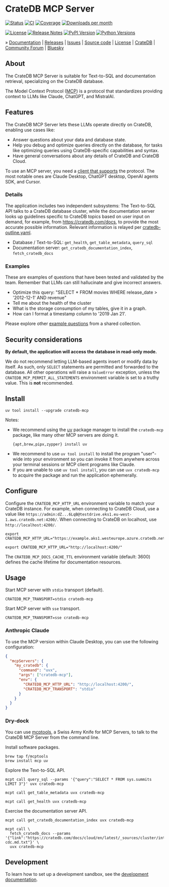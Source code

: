 # CrateDB MCP Server

[![Status][badge-status]][project-pypi]
[![CI][badge-ci]][project-ci]
[![Coverage][badge-coverage]][project-coverage]
[![Downloads per month][badge-downloads-per-month]][project-downloads]

[![License][badge-license]][project-license]
[![Release Notes][badge-release-notes]][project-release-notes]
[![PyPI Version][badge-package-version]][project-pypi]
[![Python Versions][badge-python-versions]][project-pypi]

» [Documentation]
| [Releases]
| [Issues]
| [Source code]
| [License]
| [CrateDB]
| [Community Forum]
| [Bluesky]

## About

The CrateDB MCP Server is suitable for Text-to-SQL and documentation retrieval,
specializing on the CrateDB database.

The Model Context Protocol ([MCP]) is a protocol that standardizes providing
context to LLMs like Claude, ChatGPT, and MistralAI.

## Features

The CrateDB MCP Server lets these LLMs operate directly on CrateDB, enabling
use cases like:

- Answer questions about your data and database state.
- Help you debug and optimize queries directly on the database, for tasks
  like optimizing queries using CrateDB-specific capabilities and syntax.
- Have general conversations about any details of CrateDB and CrateDB Cloud.

To use an MCP server, you need a [client that supports] the protocol. The most
notable ones are Claude Desktop, ChatGPT desktop, OpenAI agents SDK, and Cursor.

### Details

The application includes two independent subsystems: The Text-to-SQL API talks
to a CrateDB database cluster, while the documentation server looks up guidelines
specific to CrateDB topics based on user input on demand, for example, from
<https://cratedb.com/docs>, to provide the most accurate possible information.
Relevant information is relayed per [cratedb-outline.yaml].

- Database / Text-to-SQL: `get_health`, `get_table_metadata`, `query_sql`
- Documentation server: `get_cratedb_documentation_index`, `fetch_cratedb_docs`

### Examples

These are examples of questions that have been tested and validated by the team.
Remember that LLMs can still hallucinate and give incorrect answers.

* Optimize this query: "SELECT * FROM movies WHERE release_date > '2012-12-1' AND revenue"
* Tell me about the health of the cluster
* What is the storage consumption of my tables, give it in a graph.
* How can I format a timestamp column to '2019 Jan 21'.

Please explore other [example questions] from a shared collection.

## Security considerations

**By default, the application will access the database in read-only mode.**

We do not recommend letting LLM-based agents insert or modify data by itself.
As such, only `SELECT` statements are permitted and forwarded to the database.
All other operations will raise a `ValueError` exception, unless the
`CRATEDB_MCP_PERMIT_ALL_STATEMENTS` environment variable is set to a
truthy value. This is **not** recommended.

## Install
```shell
uv tool install --upgrade cratedb-mcp
```
Notes:
- We recommend using the [uv] package manager to install the `cratedb-mcp`
  package, like many other MCP servers are doing it.
  ```shell
  {apt,brew,pipx,zypper} install uv
  ```
- We recommend to use `uv tool install` to install the program "user"-wide
  into your environment so you can invoke it from anywhere across your terminal
  sessions or MCP client programs like Claude.
- If you are unable to use `uv tool install`, you can use `uvx cratedb-mcp`
  to acquire the package and run the application ephemerally.

## Configure

Configure the `CRATEDB_MCP_HTTP_URL` environment variable to match your CrateDB instance.
For example, when connecting to CrateDB Cloud, use a value like
`https://admin:dZ...6LqB@testdrive.eks1.eu-west-1.aws.cratedb.net:4200/`.
When connecting to CrateDB on localhost, use `http://localhost:4200/`.
```shell
export CRATEDB_MCP_HTTP_URL="https://example.aks1.westeurope.azure.cratedb.net:4200"
```
```shell
export CRATEDB_MCP_HTTP_URL="http://localhost:4200/"
```

The `CRATEDB_MCP_DOCS_CACHE_TTL` environment variable (default: 3600) defines
the cache lifetime for documentation resources.

## Usage
Start MCP server with `stdio` transport (default).
```shell
CRATEDB_MCP_TRANSPORT=stdio cratedb-mcp
```
Start MCP server with `sse` transport.
```shell
CRATEDB_MCP_TRANSPORT=sse cratedb-mcp
```

### Anthropic Claude
To use the MCP version within Claude Desktop, you can use the following configuration:

```json
{
  "mcpServers": {
    "my_cratedb": {
      "command": "uvx",
      "args": ["cratedb-mcp"],
      "env": {
        "CRATEDB_MCP_HTTP_URL": "http://localhost:4200/",
        "CRATEDB_MCP_TRANSPORT": "stdio"
      }
    }
  }
}
```

### Dry-dock

You can use [mcptools], a Swiss Army Knife for MCP Servers, to talk to the
CrateDB MCP Server from the command line.

Install software packages.
```shell
brew tap f/mcptools
brew install mcp uv
```

Explore the Text-to-SQL API.
```shell
mcpt call query_sql --params '{"query":"SELECT * FROM sys.summits LIMIT 3"}' uvx cratedb-mcp
```
```shell
mcpt call get_table_metadata uvx cratedb-mcp
```
```shell
mcpt call get_health uvx cratedb-mcp
```

Exercise the documentation server API.
```shell
mcpt call get_cratedb_documentation_index uvx cratedb-mcp
```
```shell
mcpt call \
  fetch_cratedb_docs --params '{"link":"https://cratedb.com/docs/cloud/en/latest/_sources/cluster/integrations/mongo-cdc.md.txt"}' \
  uvx cratedb-mcp
```

## Development

To learn how to set up a development sandbox, see the [development documentation](./DEVELOP.md).


[client that supports]: https://modelcontextprotocol.io/clients#feature-support-matrix
[CrateDB]: https://cratedb.com/database
[cratedb-outline.yaml]: https://github.com/crate/about/blob/v0.0.4/src/cratedb_about/outline/cratedb-outline.yaml
[example questions]: https://github.com/crate/about/blob/v0.0.4/src/cratedb_about/query/model.py#L17-L44
[MCP]: https://modelcontextprotocol.io/introduction
[mcptools]: https://github.com/f/mcptools
[uv]: https://docs.astral.sh/uv/

[Bluesky]: https://bsky.app/search?q=cratedb
[Community Forum]: https://community.cratedb.com/
[Documentation]: https://github.com/crate/cratedb-mcp
[Issues]: https://github.com/crate/cratedb-mcp/issues
[License]: https://github.com/crate/cratedb-mcp/blob/main/LICENSE
[managed on GitHub]: https://github.com/crate/cratedb-mcp
[Source code]: https://github.com/crate/cratedb-mcp
[Releases]: https://github.com/surister/cratedb-mcp/releases

[badge-ci]: https://github.com/crate/cratedb-mcp/actions/workflows/tests.yml/badge.svg
[badge-bluesky]: https://img.shields.io/badge/Bluesky-0285FF?logo=bluesky&logoColor=fff&label=Follow%20%40CrateDB
[badge-coverage]: https://codecov.io/gh/crate/cratedb-mcp/branch/main/graph/badge.svg
[badge-downloads-per-month]: https://pepy.tech/badge/cratedb-mcp/month
[badge-license]: https://img.shields.io/github/license/crate/cratedb-mcp
[badge-package-version]: https://img.shields.io/pypi/v/cratedb-mcp.svg
[badge-python-versions]: https://img.shields.io/pypi/pyversions/cratedb-mcp.svg
[badge-release-notes]: https://img.shields.io/github/release/crate/cratedb-mcp?label=Release+Notes
[badge-status]: https://img.shields.io/pypi/status/cratedb-mcp.svg
[project-ci]: https://github.com/crate/cratedb-mcp/actions/workflows/tests.yml
[project-coverage]: https://app.codecov.io/gh/crate/cratedb-mcp
[project-downloads]: https://pepy.tech/project/cratedb-mcp/
[project-license]: https://github.com/crate/cratedb-mcp/blob/main/LICENSE
[project-pypi]: https://pypi.org/project/cratedb-mcp
[project-release-notes]: https://github.com/crate/cratedb-mcp/releases
